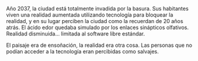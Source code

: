 Año 2037, la ciudad está totalmente invadida por la basura. Sus habitantes viven una realidad aumentada utilizando tecnología para bloquear la realidad, y en su lugar perciben la ciudad como la recuerdan de 20 años atrás. El ácido edor quedaba simulado por los enlaces sinápticos olfativos. Realidad disminuida... limitada al software libre estándar.

El paisaje era de ensoñación, la realidad era otra cosa. Las personas que no podían acceder a la tecnología eran percibidas como salvajes.
